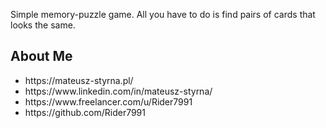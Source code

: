 Simple memory-puzzle game. All you have to do is find pairs of cards that looks the same.
## About Me
<ul>
<li>https://mateusz-styrna.pl/</li>
<li>https://www.linkedin.com/in/mateusz-styrna/</li>
<li>https://www.freelancer.com/u/Rider7991</li>
<li>https://github.com/Rider7991</li>
</ul>